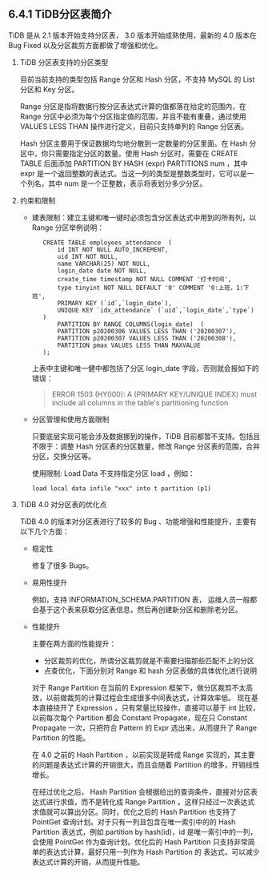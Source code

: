 ## 6.4.1 TiDB分区表简介

TiDB 是从 2.1 版本开始支持分区表， 3.0 版本开始成熟使用，最新的 4.0 版本在 Bug Fixed 以及分区裁剪方面都做了增强和优化。

1. TiDB 分区表支持的分区类型

    目前当前支持的类型包括 Range 分区和 Hash 分区，不支持  MySQL 的 List 分区和 Key 分区。

    Range 分区是指将数据行按分区表达式计算的值都落在给定的范围内，在 Range 分区中必须为每个分区指定值的范围，并且不能有重叠，通过使用 VALUES LESS THAN 操作进行定义，目前只支持单列的 Range 分区表。

    Hash 分区主要用于保证数据均匀地分散到一定数量的分区里面。在 Hash 分区中，你只需要指定分区的数量。使用 Hash 分区时，需要在 CREATE TABLE 后面添加 PARTITION BY HASH (expr) PARTITIONS num ，其中 expr 是一个返回整数的表达式。当这一列的类型是整数类型时，它可以是一个列名，其中 num 是一个正整数，表示将表划分多少分区。

1. 约束和限制

   * 建表限制：建立主键和唯一键时必须包含分区表达式中用到的所有列，以 Range 分区举例说明：

            CREATE TABLE employees_attendance  (
                id INT NOT NULL AUTO_INCREMENT,
                uid INT NOT NULL,
                name VARCHAR(25) NOT NULL,
                login_date date NOT NULL,
                create_time timestamp NOT NULL COMMENT '打卡时间',
                type tinyint NOT NULL DEFAULT '0' COMMENT '0:上班，1:下班',
                PRIMARY KEY (`id`,`login_date`),
                UNIQUE KEY `idx_attendance` (`uid`,`login_date`,`type`)
            )
                PARTITION BY RANGE COLUMNS(login_date)  (
                PARTITION p20200306 VALUES LESS THAN ('20200307'),
                PARTITION p20200307 VALUES LESS THAN ('20200308'),
                PARTITION pmax VALUES LESS THAN MAXVALUE
            );

        上表中主键和唯一健中都包括了分区 login_date 字段，否则就会报如下的错误：

     > ERROR 1503 (HY000): A (PRIMARY KEY/UNIQUE INDEX) must include all columns in the table's partitioning function

   * 分区管理和使用方面限制

        只要底层实现可能会涉及数据挪到的操作，TiDB 目前都暂不支持。包括且不限于：调整 Hash 分区表的分区数量，修改 Range 分区表的范围，合并分区，交换分区等。

        使用限制: Load Data 不支持指定分区 load ，例如：

        `load local data infile "xxx" into t partition (p1)`

1. TiDB 4.0 对分区表的优化点

    TiDB 4.0 的版本对分区表进行了较多的 Bug 、功能增强和性能提升，主要有以下几个方面：

   * 稳定性
    
        修复了很多 Bugs。

   * 易用性提升
   
        例如，支持 INFORMATION_SCHEMA.PARTITION 表， 运维人员一般都会基于这个表来获取分区表信息，然后再创建新分区和删除老分区。

   * 性能提升

        主要在两方面的性能提升：

        * 分区裁剪的优化，所谓分区裁剪就是不需要扫描那些匹配不上的分区
        * 点查优化，下面分别对 Range 和 hash 分区表做的具体优化进行说明

        对于 Range Partition 在当前的 Expression 框架下，做分区裁剪不太高效，以前做裁剪的计算过程会生成很多中间表达式，计算效率低。 现在基本直接绕开了 Expression ，只有常量比较操作，直接可以基于 int 比较，以前每次每个 Partition 都会 Constant Propagate，现在只 Constant Propagate 一次，只把符合 Pattern 的 Expr 选出来，从而提升了 Range Partition 的性能。

        在 4.0 之前的 Hash Partition ，以前实现是转成 Range 实现的，其主要的问题是表达式计算的开销很大，而且会随着 Partition 的增多，开销线性增长。

        在经过优化之后， Hash Partition 会根据给出的查询条件，直接对分区表达式进行求值，而不是转化成 Range Partition 。这样只经过一次表达式求值就可以算出分区。同时，优化之后的 Hash Partition 也支持了 PointGet 查询计划。对于只有一列且包含在唯一索引中的的 Hash Partition 表达式，例如 partition by hash(id)，id 是唯一索引中的一列，会使用 PointGet 作为查询计划。优化后的 Hash Partition 只支持非常简单的表达式计算，最好只用一列作为 Hash Partition 的 表达式，可以减少表达式计算的开销，从而提升性能。
